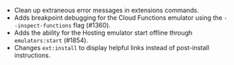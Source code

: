 * Clean up extraneous error messages in extensions commands.
* Adds breakpoint debugging for the Cloud Functions emulator using the `--inspect-functions` flag (#1360).
* Adds the ability for the Hosting emulator start offline through `emulators:start` (#1854).
* Changes `ext:install` to display helpful links instead of post-install instructions.
